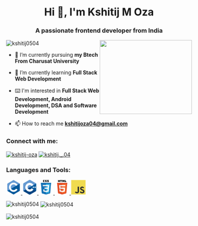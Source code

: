 <h1 align="center">Hi 👋, I'm Kshitij M Oza</h1>
<h3 align="center">A passionate frontend developer from India</h3>
<img align="right" height="200" width="250" src="https://camo.githubusercontent.com/cae12fddd9d6982901d82580bdf321d81fb299141098ca1c2d4891870827bf17/68747470733a2f2f6d69726f2e6d656469756d2e636f6d2f6d61782f313336302f302a37513379765349765f7430696f4a2d5a2e676966">
<p align="left"> <img src="https://komarev.com/ghpvc/?username=kshitij0504&label=Profile%20views&color=0e75b6&style=flat" alt="kshitij0504" /> </p>

- 🔭 I’m currently pursuing **my Btech From Charusat University**

- 🌱 I’m currently learning **Full Stack Web Development**

- ⌨️ I'm interested in **Full Stack Web Development, Android Development, DSA and Software Development**

- 📫 How to reach me **kshitijoza04@gmail.com**

<h3 align="left">Connect with me:</h3>
<p align="left">
<a href="https://linkedin.com/in/kshitij-oza" target="blank"><img align="center" src="https://raw.githubusercontent.com/rahuldkjain/github-profile-readme-generator/master/src/images/icons/Social/linked-in-alt.svg" alt="kshitij-oza" height="30" width="40" /></a>
<a href="https://instagram.com/kshitij._.04" target="blank"><img align="center" src="https://raw.githubusercontent.com/rahuldkjain/github-profile-readme-generator/master/src/images/icons/Social/instagram.svg" alt="kshitij._.04" height="30" width="40" /></a>
</p>

<h3 align="left">Languages and Tools:</h3>
<p align="left"> <a href="https://www.cprogramming.com/" target="_blank" rel="noreferrer"> <img src="https://raw.githubusercontent.com/devicons/devicon/master/icons/c/c-original.svg" alt="c" width="40" height="40"/> </a> <a href="https://www.w3schools.com/cpp/" target="_blank" rel="noreferrer"> <img src="https://raw.githubusercontent.com/devicons/devicon/master/icons/cplusplus/cplusplus-original.svg" alt="cplusplus" width="40" height="40"/> </a> <a href="https://www.w3schools.com/css/" target="_blank" rel="noreferrer"> <img src="https://raw.githubusercontent.com/devicons/devicon/master/icons/css3/css3-original-wordmark.svg" alt="css3" width="40" height="40"/> </a> <a href="https://www.w3.org/html/" target="_blank" rel="noreferrer"> <img src="https://raw.githubusercontent.com/devicons/devicon/master/icons/html5/html5-original-wordmark.svg" alt="html5" width="40" height="40"/> </a> <a href="https://developer.mozilla.org/en-US/docs/Web/JavaScript" target="_blank" rel="noreferrer"> <img src="https://raw.githubusercontent.com/devicons/devicon/master/icons/javascript/javascript-original.svg" alt="javascript" width="40" height="40"/> </a> </p>

<p><img align="left" src="https://github-readme-stats.vercel.app/api/top-langs?username=kshitij0504&show_icons=true&locale=en&layout=compact" alt="kshitij0504" /></p>

<p>&nbsp;<img align="center" src="https://github-readme-stats.vercel.app/api?username=kshitij0504&show_icons=true&locale=en" alt="kshitij0504" /></p>

<p><img align="center" src="https://github-readme-streak-stats.herokuapp.com/?user=kshitij0504&" alt="kshitij0504" /></p>

